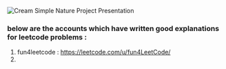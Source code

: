 
![Cream Simple Nature Project Presentation](https://github.com/captainprice27/dsa-codes/assets/128576227/6d56e25a-9c31-4133-9f7f-d58c9283795d)


### below are the accounts which have written good explanations for leetcode problems :    
1. fun4leetcode : https://leetcode.com/u/fun4LeetCode/
2. 

